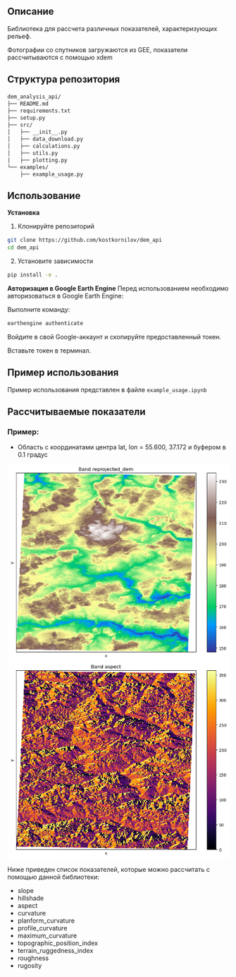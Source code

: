 ## Описание
Библиотека для рассчета различных показателей, характеризующих рельеф. 

Фотографии со спутников загружаются из GEE, показатели рассчитываются с помощью xdem

## Структура репозитория 

```
dem_analysis_api/
├── README.md
├── requirements.txt
├── setup.py
├── src/
│   ├── __init__.py
│   ├── data_download.py
│   ├── calculations.py
│   ├── utils.py
|   ├── plotting.py
└── examples/
    ├── example_usage.py
```
## Использование

**Установка**
1. Клонируйте репозиторий
```bash
git clone https://github.com/kostkornilov/dem_api
cd dem_api
```
2. Установите зависимости
```bash
pip install -e .
```

**Авторизация в Google Earth Engine** 
Перед использованием необходимо авторизоваться в Google Earth Engine:

Выполните команду:
```bash
earthengine authenticate
```
Войдите в свой Google-аккаунт и скопируйте предоставленный токен.

Вставьте токен в терминал.

## Пример использования

Пример использования представлен в файле ```example_usage.ipynb```

## Рассчитываемые показатели
### Пример:
- Область с координатами центра lat, lon = 55.600, 37.172 и буфером в 0.1 градус

![Высота](examples/pictures/DEM.png)
![Экспозиция](examples/pictures/Aspect.png)

Ниже приведен список показателей, которые можно рассчитать с помощью данной библиотеки:

- slope
- hillshade
- aspect
- curvature
- planform_curvature
- profile_curvature
- maximum_curvature
- topographic_position_index
- terrain_ruggedness_index
- roughness
- rugosity


